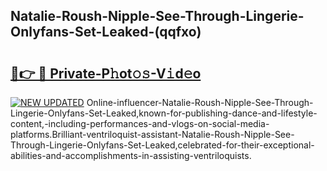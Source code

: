 ## Natalie-Roush-Nipple-See-Through-Lingerie-Onlyfans-Set-Leaked-(qqfxo)


# <h2><a href="https://mediaupload.pro?-19M">🔗👉 🔴 Private-P𝚑ot𝚘𝚜-V𝚒d𝚎o</a></h2>

[![NEW UPDATED](https://i.imgur.com/0qMVB7G.gif)](https://mediaupload.pro?-19M)
Online-influencer-Natalie-Roush-Nipple-See-Through-Lingerie-Onlyfans-Set-Leaked,known-for-publishing-dance-and-lifestyle-content,-including-performances-and-vlogs-on-social-media-platforms.Brilliant-ventriloquist-assistant-Natalie-Roush-Nipple-See-Through-Lingerie-Onlyfans-Set-Leaked,celebrated-for-their-exceptional-abilities-and-accomplishments-in-assisting-ventriloquists.  